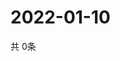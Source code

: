 # 2022-01-10
  共 0条

  <!-- BEGIN -->
  <!-- 最后更新时间Mon Jan 10 2022 07:04:52 GMT+0000 (Coordinated Universal Time) -->
  
  <!-- END -->
  
  